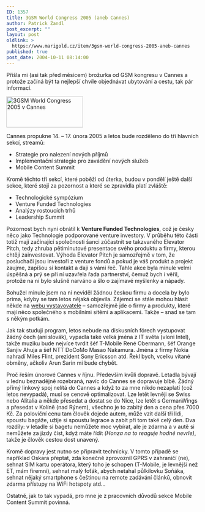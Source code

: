 ```yaml
---
ID: 1357
title: 3GSM World Congress 2005 (aneb Cannes)
author: Patrick Zandl
post_excerpt: ""
layout: post
oldlink: >
  https://www.marigold.cz/item/3gsm-world-congress-2005-aneb-cannes
published: true
post_date: 2004-10-11 08:14:00
---
```

<p>
Přišla mi (asi tak před měsícem) brožurka od GSM kongresu v Cannes a protože začíná být ta nejlepší chvíle objednávat ubytování a cestu, tak pár informací.</p>

<div class="rightbox"><img src="/wp-content/uploads/1/20041011-cannes2005.gif" alt="3GSM World Congress 2005 v Cannes" width="200" height="81" /></div>
<p>
Cannes propukne 14. – 17. února 2005 a letos bude rozděleno do tří hlavních sekcí, streamů:</p>

<ul>
<li>Strategie pro nalezení nových příjmů</li>
<li>
Implementační strategie pro zavádění nových služeb
</li>
<li>
Mobile Content Summit
</li>
</ul>
<p>
Kromě těchto tří sekcí, které poběží od úterka, budou v pondělí ještě další sekce, které stojí za pozornost a které se zpravidla platí zvláště:</p>

<ul>
<li>Technologické sympózium
</li>
<li>
Venture Funded Technologies
</li>
<li>
Analýzy rostoucích trhů
</li>
<li>
Leadership Summit
</li>
</ul>
<p>
Pozornost bych nyní obrátil k <b>Venture Funded Technologies</b>, což je česky něco jako Technologie podporované venture investory. V průběhu této části totiž mají začínající společnosti šanci zúčastnit se takzvaného Elevator Pitch, tedy zhruba pětiminutové presentace svého produktu a firmy, kterou chtějí zainvestovat. Výhoda Elevator Pitch je samozřejmě v tom, že posluchači jsou investoři z venture fondů a pokud je váš produkt a projekt zaujme, zapíšou si kontakt a dají s vámi řeč. Tahle akce byla minule velmi úspěšná a prý se při ní uzavřela řada partnerství, čemuž bych i věřil, protože na ní bylo slušně narváno a šlo o zajímavé myšlenky a nápady. </p>

<p>
Bohužel minule jsem na ní neviděl žádnou českou firmu a docela by bylo prima, kdyby se tam letos nějaká objevila. Zájemci se stále mohou hlásit někde na <a href="http://www.3gsmworldcongress.com/">webu vystavovatele</a> – samozřejmě jde o firmy a produkty, které mají něco společného s mobilními sítěmi a aplikacemi. Takže – snad se tam s někým potkám. </p>

<p>
Jak tak studuji program, letos nebude na diskusních fórech vystupovat žádný čech (ani slovák), vypadla také velká jména z IT světa (vloni Intel), takže muziku bude nejvíce tvrdit šéf T-Mobile René Obermann, šéf Orange Sanjiv Ahuja a šéf NTT DoCoMo Masao Nakamura. Jména z firmy Nokia nahradí Miles Flint, prezident Sony Ericsson atd. Řekl bych, vcelku vítané obměny, ačkoliv Arun Sarin mi bude chybět. </p>

<p>
Proč řeším únorové Cannes v říjnu. Především kvůli dopravě. Letadla bývají v lednu beznadějně rozebraná, navíc do Cannes se dopravuje blbě. Žádný přímý linkový spoj nelítá do Cannes a když to za mne nikdo nezaplatí (což letos nevypadá), musí se cenově optimalizovat. Lze letět levněji se Swiss nebo Alitalia a někde přesedat a dostat se do Nice, lze letět s GermanWings a přesedat v Kolíně (nad Rýnem), všechno je to zabitý den a cena přes 7000 Kč. Za poloviční cenu tam člověk dojede autem, může vzít další tři lidi, spoustu bagáže, užije si spoustu legrace a zabít při tom také celý den. Dva rozdíly: v letadle si bagetu nemůžete moc vybírat, ale je zdarma a v autě si nemůžete za jízdy číst, když máte řídit <i>(Honza na to reaguje hodně nevrle)</i>, takže je člověk cestou dost unavený.</p>

<p>
Kromě dopravy jest nutno se připravit technicky. V tomto případě se například Oskara přeptat, zda konečně zprovoznil GPRS v zahraničí (ne), sehnat SIM kartu operátora, který toho je schopen (T-Mobile, je levnější než ET, mám firemní), sehnat malý foťák, abych netahal půlkilovku Soňáka, sehnat nějaký smartphone s češtinou na remote zadávání článků, obnovit zdarma přístupy na WiFi hotspoty atd… </p>

<p>
Ostatně, jak to tak vypadá, pro mne je z pracovních důvodů sekce Mobile Content Summit povinná.
</p>
